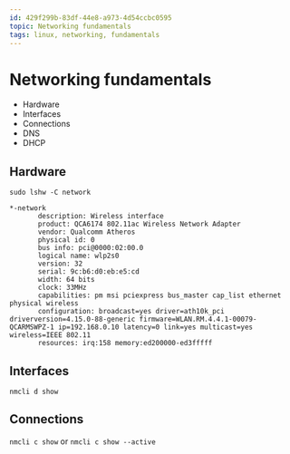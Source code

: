 ```yaml
---
id: 429f299b-83df-44e8-a973-4d54ccbc0595
topic: Networking fundamentals
tags: linux, networking, fundamentals
---
```


# Networking fundamentals

- Hardware
- Interfaces
- Connections
- DNS
- DHCP

## Hardware

`sudo lshw -C network`

```
*-network               
       description: Wireless interface
       product: QCA6174 802.11ac Wireless Network Adapter
       vendor: Qualcomm Atheros
       physical id: 0
       bus info: pci@0000:02:00.0
       logical name: wlp2s0
       version: 32
       serial: 9c:b6:d0:eb:e5:cd
       width: 64 bits
       clock: 33MHz
       capabilities: pm msi pciexpress bus_master cap_list ethernet physical wireless
       configuration: broadcast=yes driver=ath10k_pci driverversion=4.15.0-88-generic firmware=WLAN.RM.4.4.1-00079-QCARMSWPZ-1 ip=192.168.0.10 latency=0 link=yes multicast=yes wireless=IEEE 802.11
       resources: irq:158 memory:ed200000-ed3fffff
```



## Interfaces

`nmcli d show`

## Connections

`nmcli c show` or `nmcli c show --active`


